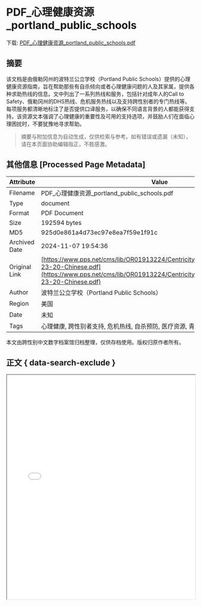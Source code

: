 # PDF_心理健康资源_portland_public_schools

<!-- tcd_download_link -->
下载: <a href="../PDF_心理健康资源_portland_public_schools.pdf" download>PDF_心理健康资源_portland_public_schools.pdf</a>
<!-- tcd_download_link_end -->

## 摘要

<!-- tcd_abstract -->
该文档是由俄勒冈州的波特兰公立学校（Portland Public Schools）提供的心理健康资源指南，旨在帮助那些有自杀倾向或者心理健康问题的人及其家属，提供各种求助热线的信息。文中列出了一系列热线和服务，包括针对成年人的Call to Safety、俄勒冈州的DHS热线、危机服务热线以及支持跨性别者的专门热线等。每项服务都清晰地标注了是否提供口译服务，以确保不同语言背景的人都能获得支持。该资源文本强调了心理健康的重要性及可用的支持选项，并鼓励人们在面临心理困扰时，不要犹豫地寻求帮助。

<!-- tcd_abstract_end -->

> 摘要与附加信息为自动生成，仅供检索与参考。如有错误或遗漏（未知），请在本页面协助编辑指正，不胜感激。

## 其他信息 [Processed Page Metadata]

| Attribute       | Value                                  |
|-----------------|----------------------------------------|
| Filename        | PDF_心理健康资源_portland_public_schools.pdf                             |
| Type            | document                                 |
| Format          | PDF Document                               |
| Size            | 192594 bytes                           |
| MD5             | 925d0e861a4d73ec97e8ea7f59e1f91c                                  |
| Archived Date   | 2024-11-07 19:54:36                             |
| Original Link   | [https://www.pps.net/cms/lib/OR01913224/Centricity/Domain/4/MentalHealth_03-23-20-Chinese.pdf](https://www.pps.net/cms/lib/OR01913224/Centricity/Domain/4/MentalHealth_03-23-20-Chinese.pdf)                         |
| Author          | 波特兰公立学校（Portland Public Schools）                               |
| Region          | 美国                               |
| Date            | 未知                                 |
| Tags            | 心理健康, 跨性别者支持, 危机热线, 自杀预防, 医疗资源, 青少年服务                                 |

本文由跨性别中文数字档案馆归档整理，仅供存档使用。版权归原作者所有。


## 正文 { data-search-exclude }

<!-- tcd_main_text -->
<iframe src="../PDF_心理健康资源_portland_public_schools.pdf" width="100%" height="600px">
    <p>无法显示PDF，请下载查看。</p>
</iframe>
<!-- tcd_main_text_end -->


